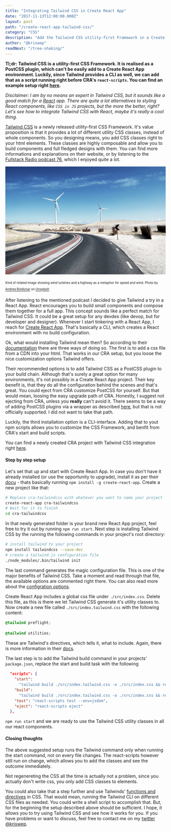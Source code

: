 ```yaml
---
title: "Integrating Tailwind CSS in Create React App"
date: "2017-11-13T12:00:00.000Z"
layout: post
path: "/create-react-app-tailwind-css/"
category: "CSS"
description: "Add the Tailwind CSS utility-first Framework in a Create React App environment, without ejecting from CRA!"
author: "@kriswep"
readNext: "/tree-shaking/"
---
```


**Tl;dr: Tailwind CSS is a utility-first CSS Framework. It is realised as a PostCSS plugin, which can't be easily add to a Create React App environment. Luckily, since Tailwind provides a CLI as well, we can add that as a script running right before CRA's `react-scripts`. You can find an example setup right [here](https://github.com/kriswep/cra-tailwindcss).**

*Disclaimer: I am by no means an expert in Tailwind CSS, but it sounds like a good match for a [React](https://reactjs.org/) app. There are quite a lot alternatives to styling React components, like `CSS in JS` projects, but the more the better, right? Let's see how to integrate Tailwind CSS with React, maybe it's really a cool thing.*

[Tailwind CSS](https://tailwindcss.com/) is a newly released utility-first CSS Framework. It's value proposition is that it provides a lot of different utility CSS classes, instead of whole components. So you designing means, you add CSS classes right to your html elements. These classes are highly composable and allow you to build components and full fledged designs with them. You can find more informations and explanations on their website, or by listening to the [Fullstack Radio podcast 76](http://www.fullstackradio.com/76), which I enjoyed quite a lot.

![Wind turbines and a highway, giving you an impression of speed and wind](wind-teaser-image.jpg)
<p>
<sub><sup>Kind of related image showing wind turbines and a highway as a metaphor for speed and wind. Photo by <a href="https://unsplash.com/@andreaboldizsar">Andrea Boldizsar</a> on <a href="https://unsplash.com/photos/BwgKUh9tN84">Unsplash</a></sup></sub></p>

After listening to the mentioned podcast I decided to give Tailwind a try in a React App. React encourages you to build small components and compose them together for a full app. This concept sounds like a perfect match for Tailwind CSS. It could be a great setup for any devdes (like devop, but for developer and designer). Whenever I start tinkering with a React App, I reach for [Create React App](https://github.com/facebookincubator/create-react-app). That's basically a CLI, which creates a React environment with no build configuration.

Ok, what would installing Tailwind mean then? So according to their [documentation](https://tailwindcss.com/docs/installation) there are three ways of doing so. The first is to add a css file from a CDN into your html. That works in our CRA setup, but you loose the nice customization options Tailwind offers.

Their recommended options is to add Tailwind CSS as a PostCSS plugin to your build chain. Although that's surely a great option for many environments, it's not possibly in a Create React App project. Their key benefit is, that they do all the configuration behind the scenes and that's great. You could eject from CRA customize PostCSS for yourself. But that would mean, loosing the easy upgrade path of CRA. Honestly, I suggest not ejecting from CRA, unless you **really** can't avoid it. There seems to be a way of adding PostCSS plugins via a wrapper as described [here](https://github.com/facebookincubator/create-react-app/issues/2032#issuecomment-302932310), but that is not officially supported. I did not want to take that path.

Luckily, the third installation option is a CLI-interface. Adding that to yout npm scripts allows you to customize the CSS Framework, and benfit from CRA's start and build scripts.

You can find a newly created CRA project with Tailwind CSS integration right [here](https://github.com/kriswep/cra-tailwindcss).

#### Step by step setup

Let's set that up and start with Create React App. In case you don't have it already installed (or use the opportunity to upgrade), install it as per their [docu](https://github.com/facebookincubator/create-react-app#getting-started) - thats basically running `npm install -g create-react-app`. Create a new project like that:
```bash
# Replace cra-tailwindcss with whatever you want to name your project
create-react-app cra-tailwindcss
# Wait for it to finish
cd cra-tailwindcss
```
In that newly generated folder is your brand new React App project, feel free to try it out by running `npm run start`.
Next step is installing Tailwind CSS by the running the following commands in your project's root directory:
```bash
# install tailwind to your project
npm install tailwindcss --save-dev
# create a tailwind.js configuration file
./node_modules/.bin/tailwind init
```
The last command generates the magic configuration file. This is one of the major benefits of Tailwind CSS. Take a moment and read through that file, the available options are commented right there. You can also read more about the [configration options](https://tailwindcss.com/docs/configuration).

Create React App includes a global css file under `./src/index.css`. Delete this file, as this is there we let Tailwind CSS generate it's utility classes to. Now create a new file called `./src/index.tailwind.css` with the following content:
```CSS
@tailwind preflight;

@tailwind utilities;
```
These are Tailwind's directives, which tells it, what to include. Again, there is more information in their [docs](https://tailwindcss.com/docs/installation#3-use-tailwind-in-your-css).

The last step is to add the Tailwind build command in your projects' `package.json`, replace the start and build task with the following
```JSON
  "scripts": {
    "start":
      "tailwind build ./src/index.tailwind.css -o ./src/index.css && react-scripts start",
    "build":
      "tailwind build ./src/index.tailwind.css -o ./src/index.css && react-scripts build",
    "test": "react-scripts test --env=jsdom",
    "eject": "react-scripts eject"
  },
```

`npm run start` and we are ready to use the Tailwind CSS utility classes in all our react components.

#### Closing thoughts

The above suggested setup runs the Tailwind command only when running the start command, not on every file changes. The react-scripts however still run on change, which allows you to add the classes and see the outcome immediately.

Not regenereting the CSS all the time is actually not a problem, since you actually don't write css, you only add CSS classes to elements.

You could also take that a step further and use Tailwinds' [functions and directives](https://tailwindcss.com/docs/functions-and-directives) in CSS. That would mean, running the Tailwind CLI on different CSS files as needed. You could write a shell script to accomplish that. But, for the beginning the setup described above should be sufficient. I hope, it allows you to try using Tailwind CSS and see how it works for you. If you have problems or want to discuss, feel free to contact me on my [twitter @kriswep](https://twitter.com/kriswep).
